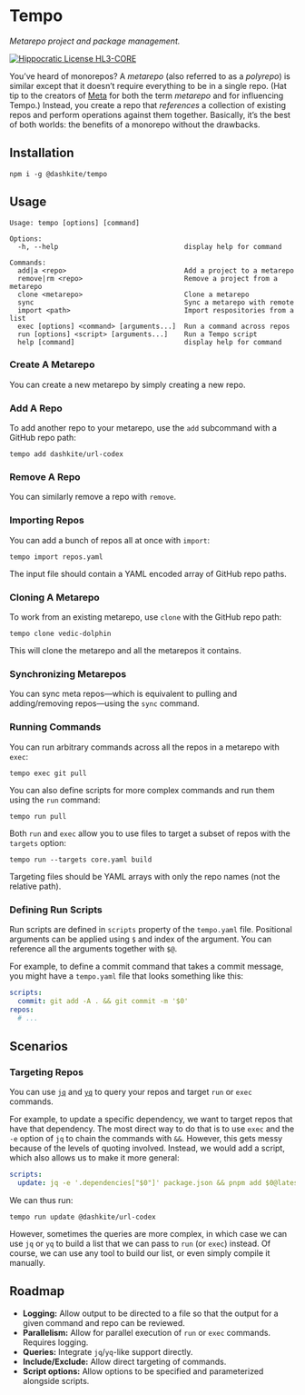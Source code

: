 # Tempo
*Metarepo project and package management.*

[![Hippocratic License HL3-CORE](https://img.shields.io/static/v1?label=Hippocratic%20License&message=HL3-CORE&labelColor=5e2751&color=bc8c3d)](https://firstdonoharm.dev/version/3/0/core.html)

You’ve heard of monorepos? A *metarepo* (also referred to as a *polyrepo*) is similar except that it doesn’t require everything to be in a single repo. (Hat tip to the creators of [Meta](https://github.com/mateodelnorte/meta) for both the term _metarepo_ and for influencing Tempo.) Instead, you create a repo that _references_ a collection of existing repos and perform operations against them together. Basically, it’s the best of both worlds: the benefits of a monorepo without the drawbacks.

## Installation

```
npm i -g @dashkite/tempo
```

## Usage

```
Usage: tempo [options] [command]

Options:
  -h, --help                               display help for command

Commands:
  add|a <repo>                             Add a project to a metarepo
  remove|rm <repo>                         Remove a project from a metarepo
  clone <metarepo>                         Clone a metarepo
  sync                                     Sync a metarepo with remote
  import <path>                            Import respositories from a list
  exec [options] <command> [arguments...]  Run a command across repos
  run [options] <script> [arguments...]    Run a Tempo script
  help [command]                           display help for command
```

### Create A Metarepo

You can create a new metarepo by simply creating a new repo.

### Add A Repo

To add another repo to your metarepo, use the `add` subcommand with a GitHub repo path:

```
tempo add dashkite/url-codex
```

### Remove A Repo

You can similarly remove a repo with `remove`.

### Importing Repos

You can add a bunch of repos all at once with `import`:

```
tempo import repos.yaml
```

The input file should contain a YAML encoded array of GitHub repo paths.

### Cloning A Metarepo

To work from an existing metarepo, use `clone` with the GitHub repo path:

```
tempo clone vedic-dolphin
```

This will clone the metarepo and all the metarepos it contains.

### Synchronizing Metarepos

You can sync meta repos—which is equivalent to pulling and adding/removing repos—using the `sync` command.

### Running Commands

You can run arbitrary commands across all the repos in a metarepo with `exec`:

```
tempo exec git pull
```

You can also define scripts for more complex commands and run them using the `run` command:

```
tempo run pull
```

Both `run` and `exec` allow you to use files to target a subset of repos with the `targets` option:

```
tempo run --targets core.yaml build
```

Targeting files should be YAML arrays with only the repo names (not the relative path).

### Defining Run Scripts

Run scripts are defined in `scripts` property of the `tempo.yaml` file. Positional arguments can be applied using `$` and index of the argument. You can reference all the arguments together with `$@`.

For example, to define a commit command that takes a commit message, you might have a `tempo.yaml` file that looks something like this:

```yaml
scripts:
  commit: git add -A . && git commit -m '$0'
repos:
  # ...
```

## Scenarios

### Targeting Repos

You can use [`jq`](https://stedolan.github.io/jq/) and [`yq`](https://mikefarah.gitbook.io/yq/) to query your repos and target `run` or `exec` commands.

For example, to update a specific dependency, we want to target repos that have that dependency. The most direct way to do that is to use `exec` and the `-e` option of `jq` to chain the commands with `&&`. However, this gets messy because of the levels of quoting involved. Instead, we would add a script, which also allows us to make it more general:

```yaml
scripts:
  update: jq -e '.dependencies["$0"]' package.json && pnpm add $0@latest
```

We can thus run:

```
tempo run update @dashkite/url-codex
```

However, sometimes the queries are more complex, in which case we can use `jq` or `yq` to build a list that we can pass to `run` (or `exec`) instead. Of course, we can use any tool to build our list, or even simply compile it manually.

## Roadmap

- **Logging:** Allow output to be directed to a file so that the output for a given command and repo can be reviewed.
- **Parallelism:** Allow for parallel execution of `run` or `exec` commands. Requires logging.
- **Queries:** Integrate `jq`/`yq`-like support directly.
- **Include/Exclude:** Allow direct targeting of commands.
- **Script options:** Allow options to be specified and parameterized alongside scripts.
